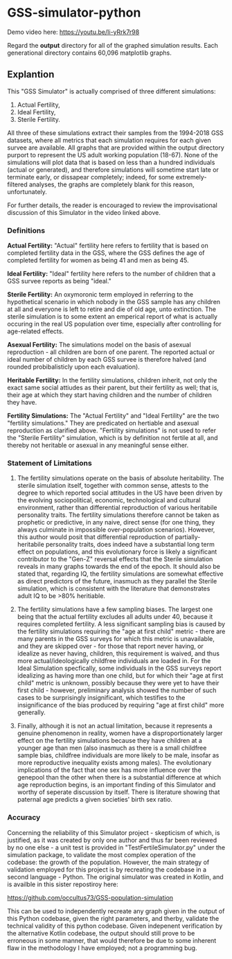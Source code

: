 # GSS-simulator-python
Demo video here: https://youtu.be/Ii-yRrk7r98

Regard the <b>output</b> directory for all of the graphed simulation results. Each generational directory contains 60,096 matplotlib graphs.

## Explantion
This "GSS Simulator" is actually comprised of three different simulations: 
  1) Actual Fertility, 
  2) Ideal Fertility, 
  3) Sterile Fertility.
  
All three of these simulations extract their samples from the 1994-2018 GSS datasets, where all metrics that each simulation requires for each given survee are available. All graphs that are provided within the output directory purport to represent the US adult working population (18-67). None of the simulations will plot data that is based on less than a hundred individuals (actual or generated), and therefore simulations will sometime start late or terminate early, or dissapear completely; indeed, for some extremely-filtered analyses, the graphs are completely blank for this reason, unfortunately.

For further details, the reader is encouraged to review the improvisational discussion of this Simulator in the video linked above.

### Definitions
<b>Actual Fertility:</b> "Actual" fertility here refers to fertility that is based on completed fertility data in the GSS, where the GSS defines the age of completed fertility for women as being 41 and men as being 45.

<b>Ideal Fertility:</b> "Ideal" fertility here refers to the number of children that a GSS survee reports as being "ideal."

<b>Sterile Fertility:</b> An oxymoronic term employed in referring to the hypothetical scenario in which nobody in the GSS sample has any children at all and everyone is left to retire and die of old age, unto extinction. The sterile simulation is to some extent an emperical report of what is actually occuring in the real US population over time, especially after controlling for age-related effects.

<b>Asexual Fertility:</b> The simulations model on the basis of asexual reproduction - all children are born of one parent. The reported actual or ideal number of children by each GSS survee is therefore halved (and rounded probibalisticly upon each evaluation).

<b>Heritable Fertility:</b> In the fertility simulations, children inherit, not only the exact same social attiudes as their parent, but their fertility as well; that is, their age at which they start having children and the number of children they have.

<b>Fertility Simulations:</b> The "Actual Fertility" and "Ideal Fertility" are the two "fertility simulations." They are predicated on hertiable and asexual reproduction as clarified above. "Fertility simulations" is not used to refer the "Sterile Fertility" simulation, which is by definition not fertile at all, and thereby not heritable or asexual in any meaningful sense either.

### Statement of Limitations
1. The fertility simulations operate on the basis of absolute heritability. The sterile simulation itself, together with common sense, attests to the degree to which reported social attitudes in the US have been driven by the evolving sociopolitical, economic, technological and cultural environment, rather than differential reproduction of various heritabile personality traits. The fertility simulations therefore cannot be taken as prophetic or predictive, in any naive, direct sense (for one thing, they always culminate in impossible over-population scenarios). However, this author would posit that differential reproduction of partially-heritabile personality traits, does indeed have a substantial long term effect on populations, and this evolutionary force is likely a significant contributor to the "Gen-Z" reversal effects that the Sterile simulation reveals in many graphs towards the end of the epoch. It should also be stated that, regarding IQ, the fertility simulations are somewhat effective as direct predictors of the future, inasmuch as they parallel the Sterile simulation, which is consistent with the literature that demonstrates adult IQ to be >80% heritiable.

2. The fertility simulations have a few sampling biases. The largest one being that the actual fertility excludes all adults under 40, because it requires completed fertility. A less significant sampling bias is caused by the fertility simulations requiring the "age at first child" metric - there are many parents in the GSS surveys for which this metric is unavailable, and they are skipped over - for those that report never having, or idealize as never having, children, this requirement is waived, and thus more actual/ideologically childfree individuals are loaded in. For the Ideal Simulation specfically, some individuals in the GSS surveys report idealizing as having more than one child, but for which their "age at first child" metric is unknown, possibly because they were yet to have their first child - however, preliminary analysis showed the number of such cases to be surprisingly insignificant, which testifies to the insignificance of the bias produced by requiring "age at first child" more generally.

3. Finally, although it is not an actual limitation, because it represents a genuine phenomenon in reality, women have a disproportionately larger effect on the fertility simulations because they have children at a younger age than men (also inasmuch as there is a small childfree sample bias, childfree individuals are more likely to be male, insofar as more reproductive inequality exists among males). The evolutionary implications of the fact that one sex has more influence over the genepool than the other when there is a substantial difference at which age reproduction begins, is an important finding of this Simulator and worthy of seperate discussion by itself. There is literature showing that paternal age predicts a given societies' birth sex ratio.

### Accuracy
Concerning the reliability of this Simulator project - skepticism of which, is justified, as it was created by only one author and thus far been reviewed by no one else - a unit test is provided in "TestFertileSimulator.py" under the simulation package, to validate the most complex operation of the codebase: the growth of the population. However, the main strategy of validation employed for this project is by recreating the codebase in a second language - Python. The original simulator was created in Kotlin, and is availble in this sister repostiroy here: 

https://github.com/occultus73/GSS-population-simulation

This can be used to independently recreate any graph given in the output of this Python codebase, given the right parameters, and therby, validate the technical validity of this python codebase. Given indepenent verification by the alternative Kotlin codebase, the output should still prove to be erroneous in some manner, that would therefore be due to some inherent flaw in the methodology I have employed; not a programming bug.
